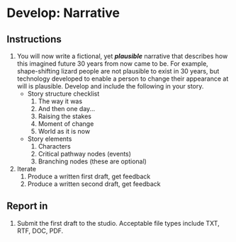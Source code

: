 # Develop: Narrative

## Instructions

1. You will now write a fictional, yet _**plausible**_ narrative that describes how this imagined future 30 years from now came to be. For example, shape-shifting lizard people are not plausible to exist in 30 years, but technology developed to enable a person to change their appearance at will is plausible. Develop and include the following in your story.
   * Story structure checklist
     1. The way it was
     2. And then one day...
     3. Raising the stakes
     4. Moment of change
     5. World as it is now 
   * Story elements
     1. Characters
     2. Critical pathway nodes \(events\)
     3. Branching nodes \(these are optional\)
2. Iterate
   1. Produce a written first draft, get feedback
   2. Produce a written second draft, get feedback

## Report in

1. Submit the first draft to the studio. Acceptable file types include TXT, RTF, DOC, PDF.



